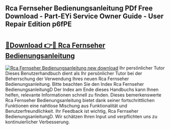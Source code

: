 ## Rca Fernseher Bedienungsanleitung PDf Free Download - Part-EYi Service Owner Guide - User Repair Edition p6fPE

# <h2><a href="http://df53acb.blite.top/?on=Rca+Fernseher+Bedienungsanleitung">🔗Download 👉🔴 Rca Fernseher Bedienungsanleitung</a></h2>

[![Rca Fernseher Bedienungsanleitung new download](https://i.imgur.com/lujVjoI.png)](http://df53acb.blite.top/?on=Rca+Fernseher+Bedienungsanleitung)
Ihr persönlicher Tutor Dieses Benutzerhandbuch dient als Ihr persönlicher Tutor bei der Beherrschung der Verwendung Ihres neuen Rca Fernseher Bedienungsanleitung. Bitte beachten Sie den Index Rca Fernseher BedienungsanleitungD Der Index am Ende dieses Handbuchs kann Ihnen helfen, relevante Informationen schnell zu finden. Dieses bemerkenswerte Rca Fernseher Bedienungsanleitung bietet dank seiner fortschrittlichen Funktionen eine nahtlose Mischung aus Funktionalität und Benutzerfreundlichkeit. Ihr Feedback ist wichtig, Rca Fernseher BedienungsanleitungD. Wir schätzen Ihren Input und verpflichten uns zu kontinuierlicher Verbesserung.

